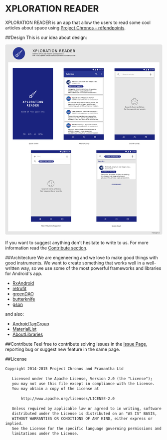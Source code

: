 # XPLORATION READER
XPLORATION READER is an app that allow the users to read some cool articles about space using [Project Chronos - rdfendpoints](https://github.com/SpaceAppsXploration/rdfendpoints).

##Design
This is our idea about design:

![Design](/resources/mockup.png)

If you want to suggest anything don't hesitate to write to us.
For more information read the [Contribute section](https://github.com/SpaceAppsXploration/android-xpreader#contribute).

##Architecture
We are engeneering and we love to make good things with good instruments.
We want to create something that works well in a well-written way, so we use some of the most powerful frameworks and libraries for Android's app.

* [RxAndroid](https://github.com/ReactiveX/RxAndroid)
* [retrofit](https://github.com/square/retrofit)
* [greenDAO](https://github.com/greenrobot/greenDAO)
* [butterknife](https://github.com/JakeWharton/butterknife)
* [gson](https://github.com/google/gson)

and also:

* [AndroidTagGroup](https://github.com/2dxgujun/AndroidTagGroup)
* [MaterialList](https://github.com/dexafree/MaterialList)
* [AboutLibraries](https://github.com/mikepenz/AboutLibraries)


##Contribute
Feel free to contribute solving issues in the [Issue Page](https://github.com/SpaceAppsXploration/android-xpreader/issues), reporting bug or suggest new feature in the same page.

##License
```
Copyright 2014-2015 Project Chronos and Pramantha Ltd

   Licensed under the Apache License, Version 2.0 (the "License");
   you may not use this file except in compliance with the License.
   You may obtain a copy of the License at

       http://www.apache.org/licenses/LICENSE-2.0

   Unless required by applicable law or agreed to in writing, software
   distributed under the License is distributed on an "AS IS" BASIS,
   WITHOUT WARRANTIES OR CONDITIONS OF ANY KIND, either express or implied.
   See the License for the specific language governing permissions and
   limitations under the License.
```
